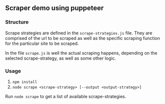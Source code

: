 ## Scraper demo using puppeteer

### Structure

Scrape strategies are defined in the `scrape-strategies.js` file. They are comprised of the url to be scraped as well as the specific scraping function for the particular site to be scraped.

In the file `scrape.js` is well the actual scraping happens, depending on the selected scrape-strategy, as well as some other logic.

### Usage

1. `npm install`
2. `node scrape <scrape-strategy> [--output <output-strategy>]`

Run `node scrape` to get a list of available scrape-strategies.